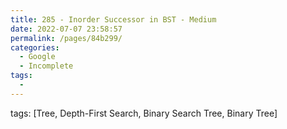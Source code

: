 ```yaml
---
title: 285 - Inorder Successor in BST - Medium
date: 2022-07-07 23:58:57
permalink: /pages/84b299/
categories:
  - Google
  - Incomplete
tags:
  - 
---
```

tags: [Tree, Depth-First Search, Binary Search Tree, Binary Tree]